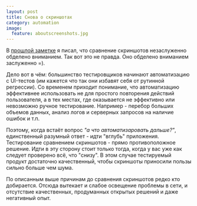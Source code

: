 ```yaml
---
layout: post
title: Снова о скриншотах
category: automation
image: 
  feature: aboutscreenshots.jpg
---
```


В [прошлой заметке](http://artkoshelev.github.io/posts/screenshot-based-tests-with-allure/) я писал, что сравнение скриншотов незаслуженно обделено вниманием. Так вот это не правда. Оно обделено вниманием заслуженно =).

Дело вот в чём: большинство тестировщиков начинают автоматизацию с UI-тестов (им кажется что так они избавят себя от рутинной регрессии). Со временем приходит понимание, что автоматизацию эффективнее использовать не для простого повторения действий пользователя, а в тех местах, где оказывается не эффективно или невозможно ручное тестирование. Например - перебор больших объемов данных, анализ логов и серверных запросов на наличие ошибок и т.п.

Поэтому, когда встаёт вопрос *"а что автоматизаровать дальше?"*, единственный разумный ответ - идти "вглубь" приложения. Тестирование сравнением скриншотов - прямо противоположное решение. Идти в эту сторону стоит только тогда, когда у вас уже как следует проверено всё, что "снизу". В этом случае тестируемый продукт достаточно качественный, чтобы скриншоты приносили пользы сильно больше чем шума.

По описанным выше причинам до сравнения скриншотов редко кто добирается. Отсюда вытекает и слабое освещение проблемы в сети, и отсутствие качественных, продуманных открытых решений и даже негативный опыт.